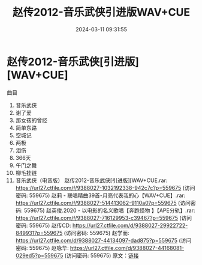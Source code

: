 ﻿---
title: 赵传2012-音乐武侠引进版WAV+CUE
date: 2024-03-11 09:31:55
categories: WAV车载音乐、镜像
tags: 华语中文
---
# 赵传2012-音乐武侠[引进版][WAV+CUE]

曲目
01. 音乐武侠
02. 谢了爱
03. 那女孩的曾经
04. 简单东路
05. 空城记
06. 两极
07. 泪伤
08. 366天
09. 午门之舞
10. 柳毛挂链
11. 音乐武侠（电音版）
赵传2012-音乐武侠[引进版][WAV+CUE.rar: https://url27.ctfile.com/f/9388027-1032192338-942c7c?p=559675
(访问密码: 559675)
赵莉 - 联唱精曲39首-月亮代表我的心【WAV+CUE】.rar: https://url27.ctfile.com/f/9388027-514413062-9110a0?p=559675
(访问密码: 559675)
赵英俊.2020 - 以电影的名义歌唱【奔跑怪物 】【APE分轨】.rar: https://url27.ctfile.com/f/9388027-716129953-c39467?p=559675
(访问密码: 559675)
赵传CD: https://url27.ctfile.com/d/9388027-29922722-849931?p=559675
(访问密码: 559675)
赵学而: https://url27.ctfile.com/d/9388027-44134097-dad875?p=559675
(访问密码: 559675)
赵咏华: https://url27.ctfile.com/d/9388027-44168081-029ed5?p=559675
(访问密码: 559675)
原文：[链接](https://blog.sina.com.cn/s/blog_1647c7e76010314nu.html)